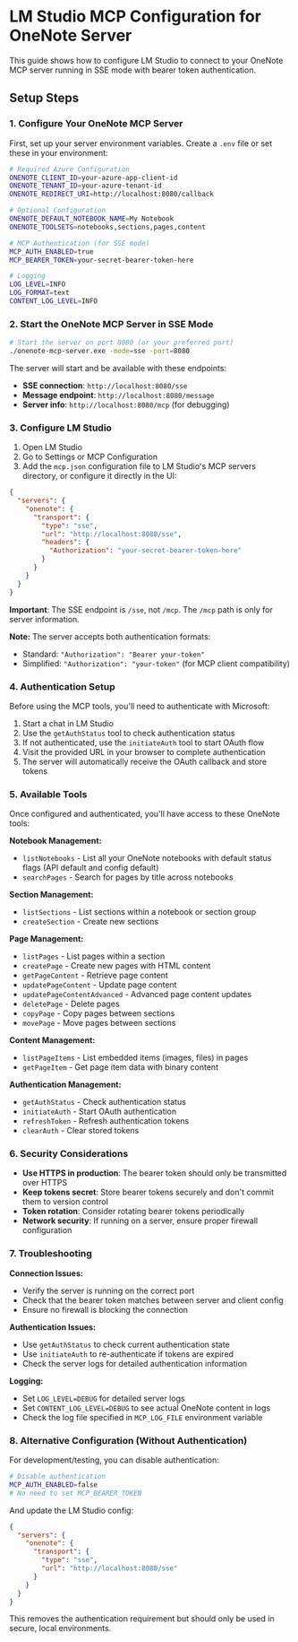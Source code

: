 # LM Studio MCP Configuration for OneNote Server

This guide shows how to configure LM Studio to connect to your OneNote MCP server running in SSE mode with bearer token authentication.

## Setup Steps

### 1. Configure Your OneNote MCP Server

First, set up your server environment variables. Create a `.env` file or set these in your environment:

```bash
# Required Azure Configuration
ONENOTE_CLIENT_ID=your-azure-app-client-id
ONENOTE_TENANT_ID=your-azure-tenant-id
ONENOTE_REDIRECT_URI=http://localhost:8080/callback

# Optional Configuration
ONENOTE_DEFAULT_NOTEBOOK_NAME=My Notebook
ONENOTE_TOOLSETS=notebooks,sections,pages,content

# MCP Authentication (for SSE mode)
MCP_AUTH_ENABLED=true
MCP_BEARER_TOKEN=your-secret-bearer-token-here

# Logging
LOG_LEVEL=INFO
LOG_FORMAT=text
CONTENT_LOG_LEVEL=INFO
```

### 2. Start the OneNote MCP Server in SSE Mode

```bash
# Start the server on port 8080 (or your preferred port)
./onenote-mcp-server.exe -mode=sse -port=8080
```

The server will start and be available with these endpoints:
- **SSE connection**: `http://localhost:8080/sse`
- **Message endpoint**: `http://localhost:8080/message`
- **Server info**: `http://localhost:8080/mcp` (for debugging)

### 3. Configure LM Studio

1. Open LM Studio
2. Go to Settings or MCP Configuration
3. Add the `mcp.json` configuration file to LM Studio's MCP servers directory, or configure it directly in the UI:

```json
{
  "servers": {
    "onenote": {
      "transport": {
        "type": "sse",
        "url": "http://localhost:8080/sse",
        "headers": {
          "Authorization": "your-secret-bearer-token-here"
        }
      }
    }
  }
}
```

**Important**: The SSE endpoint is `/sse`, not `/mcp`. The `/mcp` path is only for server information.

**Note:** The server accepts both authentication formats:
- Standard: `"Authorization": "Bearer your-token"`
- Simplified: `"Authorization": "your-token"` (for MCP client compatibility)

### 4. Authentication Setup

Before using the MCP tools, you'll need to authenticate with Microsoft:

1. Start a chat in LM Studio
2. Use the `getAuthStatus` tool to check authentication status
3. If not authenticated, use the `initiateAuth` tool to start OAuth flow
4. Visit the provided URL in your browser to complete authentication
5. The server will automatically receive the OAuth callback and store tokens

### 5. Available Tools

Once configured and authenticated, you'll have access to these OneNote tools:

**Notebook Management:**
- `listNotebooks` - List all your OneNote notebooks with default status flags (API default and config default)
- `searchPages` - Search for pages by title across notebooks

**Section Management:**
- `listSections` - List sections within a notebook or section group
- `createSection` - Create new sections

**Page Management:**
- `listPages` - List pages within a section
- `createPage` - Create new pages with HTML content
- `getPageContent` - Retrieve page content
- `updatePageContent` - Update page content
- `updatePageContentAdvanced` - Advanced page content updates
- `deletePage` - Delete pages
- `copyPage` - Copy pages between sections
- `movePage` - Move pages between sections

**Content Management:**
- `listPageItems` - List embedded items (images, files) in pages
- `getPageItem` - Get page item data with binary content

**Authentication Management:**
- `getAuthStatus` - Check authentication status
- `initiateAuth` - Start OAuth authentication
- `refreshToken` - Refresh authentication tokens
- `clearAuth` - Clear stored tokens

### 6. Security Considerations

- **Use HTTPS in production**: The bearer token should only be transmitted over HTTPS
- **Keep tokens secret**: Store bearer tokens securely and don't commit them to version control
- **Token rotation**: Consider rotating bearer tokens periodically
- **Network security**: If running on a server, ensure proper firewall configuration

### 7. Troubleshooting

**Connection Issues:**
- Verify the server is running on the correct port
- Check that the bearer token matches between server and client config
- Ensure no firewall is blocking the connection

**Authentication Issues:**
- Use `getAuthStatus` to check current authentication state
- Use `initiateAuth` to re-authenticate if tokens are expired
- Check the server logs for detailed authentication information

**Logging:**
- Set `LOG_LEVEL=DEBUG` for detailed server logs
- Set `CONTENT_LOG_LEVEL=DEBUG` to see actual OneNote content in logs
- Check the log file specified in `MCP_LOG_FILE` environment variable

### 8. Alternative Configuration (Without Authentication)

For development/testing, you can disable authentication:

```bash
# Disable authentication
MCP_AUTH_ENABLED=false
# No need to set MCP_BEARER_TOKEN
```

And update the LM Studio config:

```json
{
  "servers": {
    "onenote": {
      "transport": {
        "type": "sse",
        "url": "http://localhost:8080/sse"
      }
    }
  }
}
```

This removes the authentication requirement but should only be used in secure, local environments.